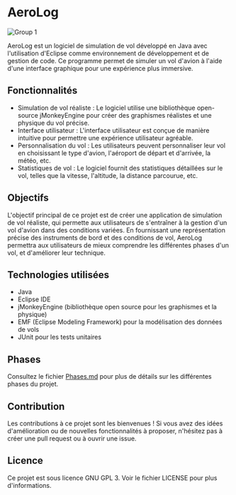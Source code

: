 # AeroLog

![Group 1](https://github.com/yaxsomo/AeroLog/assets/71334330/bacf8c99-a7b6-4f85-a45c-428d2dcc46ef)

AeroLog est un logiciel de simulation de vol développé en Java avec l'utilisation d'Eclipse comme environnement de développement et de gestion de code. Ce programme permet de simuler un vol d'avion à l'aide d'une interface graphique pour une expérience plus immersive.

## Fonctionnalités

- Simulation de vol réaliste : Le logiciel utilise une bibliothèque open-source jMonkeyEngine pour créer des graphismes réalistes et une physique du vol précise.
- Interface utilisateur : L'interface utilisateur est conçue de manière intuitive pour permettre une expérience utilisateur agréable.
- Personnalisation du vol : Les utilisateurs peuvent personnaliser leur vol en choisissant le type d'avion, l'aéroport de départ et d'arrivée, la météo, etc.
- Statistiques de vol : Le logiciel fournit des statistiques détaillées sur le vol, telles que la vitesse, l'altitude, la distance parcourue, etc.

## Objectifs

L'objectif principal de ce projet est de créer une application de simulation de vol réaliste, qui permette aux utilisateurs de s'entraîner à la gestion d'un vol d'avion dans des conditions variées. En fournissant une représentation précise des instruments de bord et des conditions de vol, AeroLog permettra aux utilisateurs de mieux comprendre les différentes phases d'un vol, et d'améliorer leur technique.

## Technologies utilisées

- Java
- Eclipse IDE
- jMonkeyEngine (bibliothèque open source pour les graphismes et la physique)
- EMF (Eclipse Modeling Framework) pour la modélisation des données de vols
- JUnit pour les tests unitaires

## Phases

Consultez le fichier [Phases.md](Phases.md) pour plus de détails sur les différentes phases du projet.

## Contribution

Les contributions à ce projet sont les bienvenues ! Si vous avez des idées d'amélioration ou de nouvelles fonctionnalités à proposer, n'hésitez pas à créer une pull request ou à ouvrir une issue.

## Licence

Ce projet est sous licence GNU GPL 3. Voir le fichier LICENSE pour plus d'informations.
